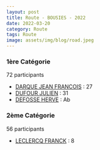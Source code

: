 ```yaml
---
layout: post
title: Route - BOUSIES - 2022
date: 2022-03-20
category: Route
tags: Route
image: assets/img/blog/road.jpeg
---
```


### 1ère Catégorie
72 participants
- [DARQUE JEAN FRANCOIS](https://teamspecializedlille.github.io/coureurs/darquejeanfrancois) : 27
- [DUFOUR JULIEN](https://teamspecializedlille.github.io/coureurs/dufourjulien) : 31
- [DEFOSSE HERVE](https://teamspecializedlille.github.io/coureurs/defosseherve) : Ab

### 2ème Catégorie
56 participants
- [LECLERCQ FRANCK](https://teamspecializedlille.github.io/coureurs/leclercqfranck) : 8
